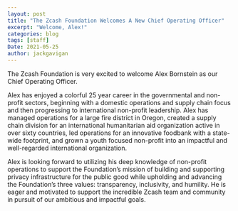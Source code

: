 ```yaml
---
layout: post
title: "The Zcash Foundation Welcomes A New Chief Operating Officer"
excerpt: "Welcome, Alex!"
categories: blog
tags: [staff]
Date: 2021-05-25
author: jackgavigan
---
```


The Zcash Foundation is very excited to welcome Alex Bornstein as our Chief Operating Officer.
 
Alex has enjoyed a colorful 25 year career in the governmental and non-profit sectors, beginning with a domestic operations and supply chain focus and then progressing to international non-profit leadership. Alex has managed operations for a large fire district in Oregon, created a supply chain division for an international humanitarian aid organization active in over sixty countries, led operations for an innovative foodbank with a state-wide footprint, and grown a youth focused non-profit into an impactful and well-regarded international organization.
 
Alex is looking forward to utilizing his deep knowledge of non-profit operations to support the Foundation’s mission of building and supporting privacy infrastructure for the public good while upholding and advancing the Foundation’s three values: transparency, inclusivity, and humility. He is eager and motivated to support the incredible Zcash team and community in pursuit of our ambitious and impactful goals.
